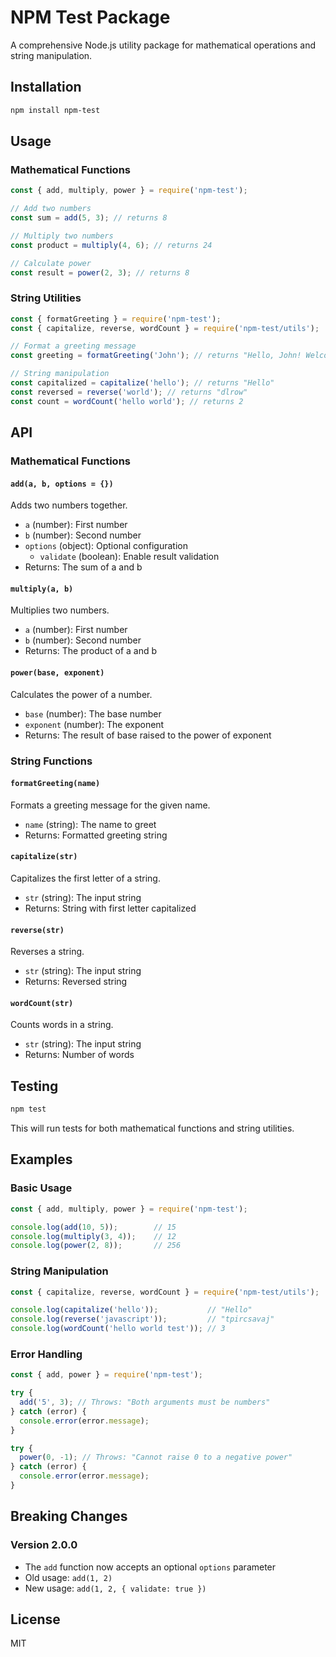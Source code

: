 # NPM Test Package

A comprehensive Node.js utility package for mathematical operations and string manipulation.

## Installation

```bash
npm install npm-test
```

## Usage

### Mathematical Functions

```javascript
const { add, multiply, power } = require('npm-test');

// Add two numbers
const sum = add(5, 3); // returns 8

// Multiply two numbers
const product = multiply(4, 6); // returns 24

// Calculate power
const result = power(2, 3); // returns 8
```

### String Utilities

```javascript
const { formatGreeting } = require('npm-test');
const { capitalize, reverse, wordCount } = require('npm-test/utils');

// Format a greeting message
const greeting = formatGreeting('John'); // returns "Hello, John! Welcome to our application."

// String manipulation
const capitalized = capitalize('hello'); // returns "Hello"
const reversed = reverse('world'); // returns "dlrow"
const count = wordCount('hello world'); // returns 2
```

## API

### Mathematical Functions

#### `add(a, b, options = {})`
Adds two numbers together.

- `a` (number): First number
- `b` (number): Second number
- `options` (object): Optional configuration
  - `validate` (boolean): Enable result validation
- Returns: The sum of a and b

#### `multiply(a, b)`
Multiplies two numbers.

- `a` (number): First number
- `b` (number): Second number
- Returns: The product of a and b

#### `power(base, exponent)`
Calculates the power of a number.

- `base` (number): The base number
- `exponent` (number): The exponent
- Returns: The result of base raised to the power of exponent

### String Functions

#### `formatGreeting(name)`
Formats a greeting message for the given name.

- `name` (string): The name to greet
- Returns: Formatted greeting string

#### `capitalize(str)`
Capitalizes the first letter of a string.

- `str` (string): The input string
- Returns: String with first letter capitalized

#### `reverse(str)`
Reverses a string.

- `str` (string): The input string
- Returns: Reversed string

#### `wordCount(str)`
Counts words in a string.

- `str` (string): The input string
- Returns: Number of words

## Testing

```bash
npm test
```

This will run tests for both mathematical functions and string utilities.

## Examples

### Basic Usage
```javascript
const { add, multiply, power } = require('npm-test');

console.log(add(10, 5));        // 15
console.log(multiply(3, 4));    // 12
console.log(power(2, 8));       // 256
```

### String Manipulation
```javascript
const { capitalize, reverse, wordCount } = require('npm-test/utils');

console.log(capitalize('hello'));           // "Hello"
console.log(reverse('javascript'));         // "tpircsavaj"
console.log(wordCount('hello world test')); // 3
```

### Error Handling
```javascript
const { add, power } = require('npm-test');

try {
  add('5', 3); // Throws: "Both arguments must be numbers"
} catch (error) {
  console.error(error.message);
}

try {
  power(0, -1); // Throws: "Cannot raise 0 to a negative power"
} catch (error) {
  console.error(error.message);
}
```

## Breaking Changes

### Version 2.0.0
- The `add` function now accepts an optional `options` parameter
- Old usage: `add(1, 2)`
- New usage: `add(1, 2, { validate: true })`

## License

MIT